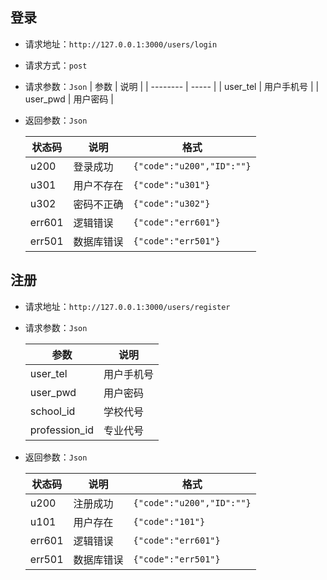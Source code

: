 ## 登录

- 请求地址：`http://127.0.0.1:3000/users/login`
- 请求方式：`post` 
- 请求参数：`Json` 
  | 参数       | 说明    |
  | -------- | ----- |
  | user_tel | 用户手机号 |
  | user_pwd | 用户密码  |

- 返回参数：`Json`

  | 状态码    | 说明    | 格式                        |
  | ------ | ----- | ------------------------- |
  | u200   | 登录成功  | `{"code":"u200","ID":""}` |
  | u301   | 用户不存在 | `{"code":"u301"}`         |
  | u302   | 密码不正确 | `{"code":"u302"}`         |
  | err601 | 逻辑错误  | `{"code":"err601"}`       |
  | err501 | 数据库错误 | `{"code":"err501"}`       |

## 注册

- 请求地址：`http://127.0.0.1:3000/users/register`

- 请求参数：`Json` 

  | 参数            | 说明    |
  | ------------- | ----- |
  | user_tel      | 用户手机号 |
  | user_pwd      | 用户密码  |
  | school_id     | 学校代号  |
  | profession_id | 专业代号  |

- 返回参数：`Json`

  | 状态码    | 说明    | 格式                        |
  | ------ | ----- | ------------------------- |
  | u200   | 注册成功  | `{"code":"u200","ID":""}` |
  | u101   | 用户存在  | `{"code":"101"}`          |
  | err601 | 逻辑错误  | `{"code":"err601"}`       |
  | err501 | 数据库错误 | `{"code":"err501"}`       |


